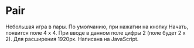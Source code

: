 # Pair

Небольшая игра в пары. По умолчанию, при нажатии на кнопку Начать, появится поле 4 х 4. При вводе в данном поле цифры 2 (поле будет 2 х 2). Для расширения 1920px.
Написана на JavaScript.
